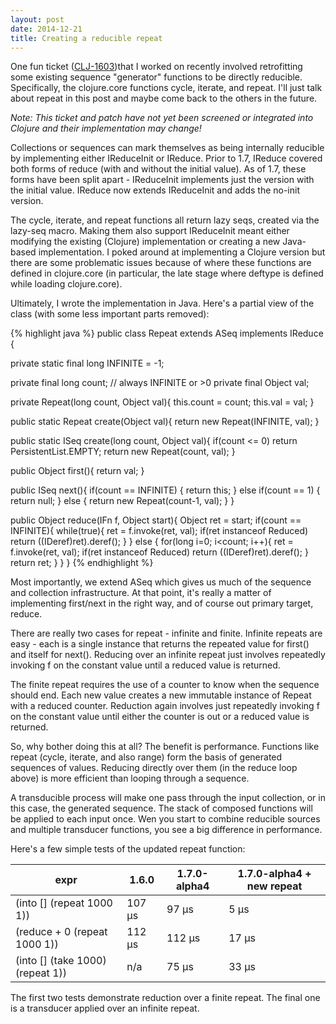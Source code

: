 ```yaml
---
layout: post
date: 2014-12-21
title: Creating a reducible repeat
---
```


One fun ticket ([CLJ-1603](http://dev.clojure.org/jira/browse/CLJ-1603))that I worked on recently involved retrofitting some existing sequence "generator" functions to be directly reducible.
Specifically, the clojure.core functions cycle, iterate, and repeat.
I'll just talk about repeat in this post and maybe come back to the others in the future.

*Note: This ticket and patch have not yet been screened or integrated into Clojure and their implementation may change!*

Collections or sequences can mark themselves as being internally reducible by implementing either IReduceInit or IReduce. 
Prior to 1.7, IReduce covered both forms of reduce (with and without the initial value).
As of 1.7, these forms have been split apart - IReduceInit implements just the version with the initial value.
IReduce now extends IReduceInit and adds the no-init version.

The cycle, iterate, and repeat functions all return lazy seqs, created via the lazy-seq macro.
Making them also support IReduceInit meant either modifying the existing (Clojure) implementation or creating a new Java-based implementation.
I poked around at implementing a Clojure version but there are some problematic issues because of where these functions are defined in clojure.core (in particular, the late stage where deftype is defined while loading clojure.core).

Ultimately, I wrote the implementation in Java. Here's a partial view of the class (with some less important parts removed):

{% highlight java %}
public class Repeat extends ASeq implements IReduce {

private static final long INFINITE = -1;

private final long count;  // always INFINITE or >0
private final Object val;

private Repeat(long count, Object val){
    this.count = count;
    this.val = val;
}

public static Repeat create(Object val){
    return new Repeat(INFINITE, val);
}

public static ISeq create(long count, Object val){
    if(count <= 0)
        return PersistentList.EMPTY;
    return new Repeat(count, val);
}

public Object first(){
    return val;
}

public ISeq next(){
    if(count == INFINITE) {
        return this;
    } else if(count == 1) {
        return null;
    } else {
        return new Repeat(count-1, val);
    }
}

public Object reduce(IFn f, Object start){
    Object ret = start;
    if(count == INFINITE){
        while(true){
            ret = f.invoke(ret, val);
            if(ret instanceof Reduced)
                return ((IDeref)ret).deref();
        }
    } else {
        for(long i=0; i<count; i++){
            ret = f.invoke(ret, val);
            if(ret instanceof Reduced)
                return ((IDeref)ret).deref();
        }
        return ret;
    }
}
}
{% endhighlight %}

Most importantly, we extend ASeq which gives us much of the sequence and collection infrastructure. At that point, it's really a matter of implementing first/next in the right way, and of course out primary target, reduce.

There are really two cases for repeat - infinite and finite. Infinite repeats are easy - each is a single instance that returns the repeated value for first() and itself for next(). Reducing over an infinite repeat just involves repeatedly invoking f on the constant value until a reduced value is returned.

The finite repeat requires the use of a counter to know when the sequence should end. Each new value creates a new immutable instance of Repeat with a reduced counter. Reduction again involves just repeatedly invoking f on the constant value until either the counter is out or a reduced value is returned.

So, why bother doing this at all? 
The benefit is performance. 
Functions like repeat (cycle, iterate, and also range) form the basis of generated sequences of values. 
Reducing directly over them (in the reduce loop above) is more efficient than looping through a sequence.
 
A transducible process will make one pass through the input collection, or in this case, the generated sequence. 
The stack of composed functions will be applied to each input once.
Wen you start to combine reducible sources and multiple transducer functions, you see a big difference in performance.

Here's a few simple tests of the updated repeat function:

| expr | 1.6.0 | 1.7.0-alpha4 | 1.7.0-alpha4 + new repeat |
| ----- | ---- | ---- | ---- |
| (into [] (repeat 1000 1)) | 107 µs | 97 µs | 5 µs |
| (reduce + 0 (repeat 1000 1)) | 112 µs | 112 µs | 17 µs |
| (into [] (take 1000) (repeat 1)) | n/a | 75 µs | 33 µs | 

The first two tests demonstrate reduction over a finite repeat.
The final one is a transducer applied over an infinite repeat.

